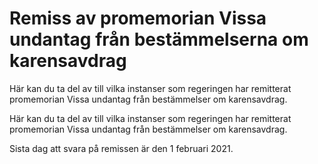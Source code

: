 # Remiss av promemorian Vissa undantag från bestämmelserna om karensavdrag

Här kan du ta del av till vilka instanser som regeringen har remitterat promemorian Vissa undantag från bestämmelser om karensavdrag.

Här kan du ta del av till vilka instanser som regeringen har remitterat promemorian Vissa undantag från bestämmelser om karensavdrag.

Sista dag att svara på remissen är den 1 februari 2021.
